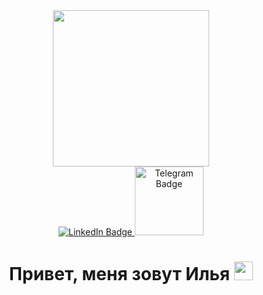 
<div id="header" align="center">
  <img src="https://media.giphy.com/media/v1.Y2lkPTc5MGI3NjExbTh5bGkyNXZidnVycTF1ZXQxcmJndnU3MWFpYjg3Zmh4aHo4MmhtMiZlcD12MV9pbnRlcm5hbF9naWZfYnlfaWQmY3Q9Zw/qgQUggAC3Pfv687qPC/giphy.gif" width="250"/>
</div>

<div id="badges" align="center">
  <a href="https://www.linkedin.com/in/marel-boro-932444283/">
    <img src="https://img.shields.io/badge/LinkedIn-blue?style=for-the-badge&logo=linkedin&logoColor=white" alt="LinkedIn Badge"/>
  </a>
  <a href="https://t.me/Marel1">
    <img src="https://img.shields.io/badge/Telegram-2CA5E0?style=flat-squeare&logo=telegram&logoColor=white" width="110" alt="Telegram Badge"/>
  </a>
  <br>
  <img src="https://komarev.com/ghpvc/?username=posholokia&style=flat-square&color=blue" alt=""/>
  <h1>
    Привет, меня зовут Илья
    <img src="https://media.giphy.com/media/hvRJCLFzcasrR4ia7z/giphy.gif" width="30px"/>
  </h1>
</div>

